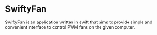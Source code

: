 # SwiftyFan
SwiftyFan is an application written in swift that aims to provide simple and convenient interface to control PWM fans on the given computer.
